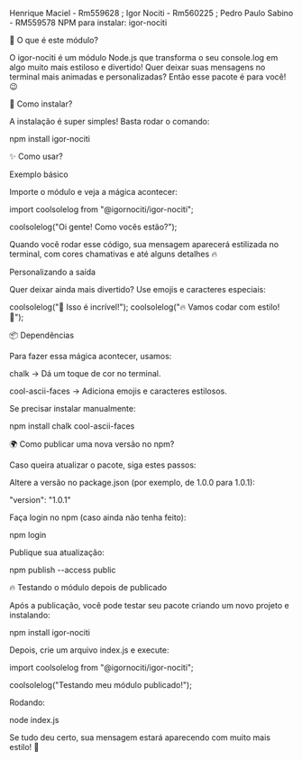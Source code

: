 Henrique Maciel - Rm559628 ; Igor Nociti - Rm560225 ; Pedro Paulo Sabino - RM559578 
NPM para instalar: igor-nociti


🎉 O que é este módulo?

O igor-nociti é um módulo Node.js que transforma o seu console.log em algo muito mais estiloso e divertido! Quer deixar suas mensagens no terminal mais animadas e personalizadas? Então esse pacote é para você! 😉

🚀 Como instalar?

A instalação é super simples! Basta rodar o comando:

npm install igor-nociti


✨ Como usar?

Exemplo básico

Importe o módulo e veja a mágica acontecer:

import coolsolelog from "@igornociti/igor-nociti";

coolsolelog("Oi gente! Como vocês estão?");

Quando você rodar esse código, sua mensagem aparecerá estilizada no terminal, com cores chamativas e até alguns detalhes 🔥

Personalizando a saída

Quer deixar ainda mais divertido? Use emojis e caracteres especiais:

coolsolelog("🚀 Isso é incrível!");
coolsolelog("🔥 Vamos codar com estilo! 🎨");

📦 Dependências

Para fazer essa mágica acontecer, usamos:

chalk → Dá um toque de cor no terminal.

cool-ascii-faces → Adiciona emojis e caracteres estilosos.

Se precisar instalar manualmente:

npm install chalk cool-ascii-faces

🌍 Como publicar uma nova versão no npm?

Caso queira atualizar o pacote, siga estes passos:

Altere a versão no package.json (por exemplo, de 1.0.0 para 1.0.1):

"version": "1.0.1"

Faça login no npm (caso ainda não tenha feito):

npm login

Publique sua atualização:

npm publish --access public

🔥 Testando o módulo depois de publicado

Após a publicação, você pode testar seu pacote criando um novo projeto e instalando:

npm install igor-nociti

Depois, crie um arquivo index.js e execute:

import coolsolelog from "@igornociti/igor-nociti";

coolsolelog("Testando meu módulo publicado!");

Rodando:

node index.js

Se tudo deu certo, sua mensagem estará aparecendo com muito mais estilo! 🚀


